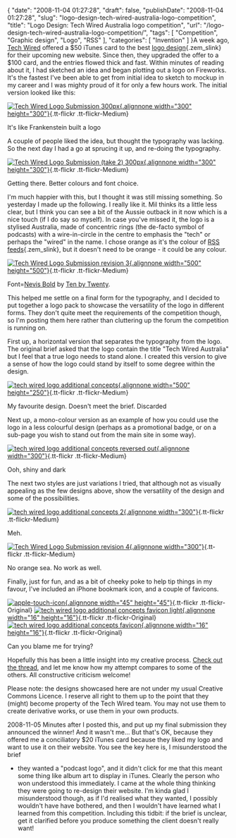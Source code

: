 {
    "date": "2008-11-04 01:27:28",
    "draft": false,
    "publishDate": "2008-11-04 01:27:28",
    "slug": "logo-design-tech-wired-australia-logo-competition",
    "title": "Logo Design: Tech Wired Australia logo competition",
    "url": "\/logo-design-tech-wired-australia-logo-competition\/",
    "tags": [
        "Competition",
        "Graphic design",
        "Logo",
        "RSS"
    ],
    "categories": [
        "Invention"
    ]
}A week ago, [Tech Wired](http://techwiredau.com/) offered a \$50 iTunes
card to the best [logo
design](http://en.wikipedia.org/wiki/Logo "Logo"){.zem_slink} for their
upcoming new website. Since then, they upgraded the offer to a \$100
card, and the entries flowed thick and fast. Within minutes of reading
about it, I had sketched an idea and began plotting out a logo on
Fireworks. It's the fastest I've been able to get from initial idea to
sketch to mockup in my career and I was mighty proud of it for only a
few hours work. The initial version looked like this:

[![Tech Wired Logo Submission
300px](//turbo.geekorium.com.au/wp-content/uploads/3002533870_20b09130001.jpg){.alignnone
width="300"
height="300"}](http://www.flickr.com/photos/joshnunn/3002533870/ "Tech Wired Logo Submission 300px"){.tt-flickr
.tt-flickr-Medium}

It's like Frankenstein built a logo

A couple of people liked the idea, but thought the typography was
lacking. So the next day I had a go at sprucing it up, and re-doing the
typography.

[![Tech Wired Logo Submission (take 2)
300px](//turbo.geekorium.com.au/wp-content/uploads/3001699639_a9278d2af31.jpg){.alignnone
width="300"
height="300"}](http://www.flickr.com/photos/joshnunn/3001699639/ "Tech Wired Logo Submission (take 2) 300px"){.tt-flickr
.tt-flickr-Medium}

Getting there. Better colours and font choice.

I'm much happier with this, but I thought it was still missing
something. So yesterday I made up the following. I really like it. Mil
thinks its a little less clear, but I think you can see a bit of the
Aussie outback in it now which is a nice touch (if I do say so myself).
In case you've missed it, the logo is a stylised Australia, made of
concentric rings (the de-facto symbol of podcasts) with a wire-in-circle
in the centre to emphasis the "tech" or perhaps the "wired" in the name.
I chose orange as it's the colour of [RSS
feeds](http://en.wikipedia.org/wiki/RSS "RSS"){.zem_slink}, but it
doesn't need to be orange - it could be any colour.

[![Tech Wired Logo Submission revision
3](//turbo.geekorium.com.au/wp-content/uploads/3002534932_59110deb6c1.jpg){.alignnone
width="500"
height="500"}](http://www.flickr.com/photos/joshnunn/3002534932/ "Tech Wired Logo Submission revision 3"){.tt-flickr
.tt-flickr-Medium}

Font=[Nevis Bold](http://www.tenbytwenty.com/products/typefaces/nevis)
by [Ten by Twenty](http://www.tenbytwenty.com/).

This helped me settle on a final form for the typography, and I decided
to put together a logo pack to showcase the versatility of the logo in
different forms. They don't quite meet the requirements of the
competition though, so I'm posting them here rather than cluttering up
the forum the competition is running on.

First up, a horizontal version that separates the typography from the
logo. The original brief asked that the logo contain the title "Tech
Wired Australia" but I feel that a true logo needs to stand alone. I
created this version to give a sense of how the logo could stand by
itself to some degree within the design.

[![tech wired logo additional
concepts](//turbo.geekorium.com.au/wp-content/uploads/3001699463_e0f4f963581.jpg){.alignnone
width="500"
height="250"}](http://www.flickr.com/photos/joshnunn/3001699463/ "tech wired logo additional concepts"){.tt-flickr
.tt-flickr-Medium}

My favourite design. Doesn't meet the brief. Discarded

Next up, a mono-colour version as an example of how you could use the
logo in a less colourful design (perhaps as a promotional badge, or on a
sub-page you wish to stand out from the main site in some way).

[![tech wired logo additional concepts reversed
out](//turbo.geekorium.com.au/wp-content/uploads/3001698785_df49bfed711.jpg){.alignnone
width="300"}](http://www.flickr.com/photos/joshnunn/3001698785/ "tech wired logo additional concepts reversed out"){.tt-flickr
.tt-flickr-Medium}

Ooh, shiny and dark

The next two styles are just variations I tried, that although not as
visually appealing as the few designs above, show the versatility of the
design and some of the possibilities.

[![tech wired logo additional concepts
2](//turbo.geekorium.com.au/wp-content/uploads/3002535038_595437b9f91.jpg){.alignnone
width="300"}](http://www.flickr.com/photos/joshnunn/3002535038/ "tech wired logo additional concepts 2"){.tt-flickr
.tt-flickr-Medium}

Meh.

[![Tech Wired Logo Submission revision
4](//turbo.geekorium.com.au/wp-content/uploads/3002535750_8a31080d401.jpg){.alignnone
width="300"}](http://www.flickr.com/photos/joshnunn/3002535750/ "Tech Wired Logo Submission revision 4"){.tt-flickr
.tt-flickr-Medium}

No orange sea. No work as well.

Finally, just for fun, and as a bit of cheeky poke to help tip things in
my favour, I've included an iPhone bookmark icon, and a couple of
favicons.

[![apple-touch-icon](//turbo.geekorium.com.au/wp-content/uploads/3002534668_dc232e99f4_o1.png){.alignnone
width="45"
height="45"}](http://www.flickr.com/photos/joshnunn/3002534668/ "apple-touch-icon"){.tt-flickr
.tt-flickr-Original} [![tech wired logo additional concepts favicon
light](//turbo.geekorium.com.au/wp-content/uploads/3001698963_486c968f8b_o1.png){.alignnone
width="16"
height="16"}](http://www.flickr.com/photos/joshnunn/3001698963/ "tech wired logo additional concepts favicon light"){.tt-flickr
.tt-flickr-Original} [![tech wired logo additional concepts
favicon](//turbo.geekorium.com.au/wp-content/uploads/3001698839_7afec3a8dc_o1.png){.alignnone
width="16"
height="16"}](http://www.flickr.com/photos/joshnunn/3001698839/ "tech wired logo additional concepts favicon"){.tt-flickr
.tt-flickr-Original}

Can you blame me for trying?

Hopefully this has been a little insight into my creative process.
[Check out the
thread](http://forums.mactalk.com.au/24/60864-podcast-logo-required-100-itunes-gift-card-updated.html),
and let me know how my attempt compares to some of the others. All
constructive criticism welcome!

<span class="note">Please note: the designs showcased here are not under
my usual Creative Commons Licence. I reserve all right to them up to the
point that they (might) become property of the Tech Wired team. You may
not use them to create derivative works, or use them in your own
products.</span>

<span class="update"><span class="date">2008-11-05</span> Minutes after
I posted this, and put up my final submission they announced the winner!
And it wasn't me... But that's OK, because they offered me a
conciliatory \$20 iTunes card because they liked my logo and want to use
it on their website. You see the key here is, I misunderstood the brief
- they wanted a "podcast logo", and it didn't click for me that this
meant some thing like album art to display in iTunes. Clearly the person
who won understood this immediately. I came at the whole thing thinking
they were going to re-design their website. I'm kinda glad I
misunderstood though, as if I'd realised what they wanted, I possibly
wouldn't have have bothered, and then I wouldn't have learned what I
learned from this competition. Including this tidbit: if the brief is
unclear, get it clarified before you produce something the client
doesn't really want!</span>